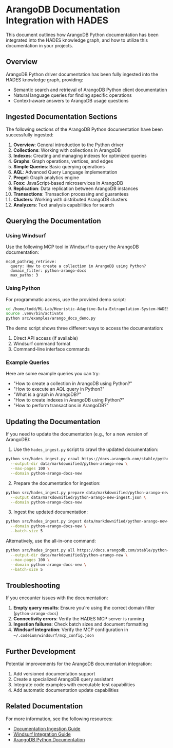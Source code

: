 # ArangoDB Documentation Integration with HADES

This document outlines how ArangoDB Python documentation has been integrated into the HADES knowledge graph, and how to utilize this documentation in your projects.

## Overview

ArangoDB Python driver documentation has been fully ingested into the HADES knowledge graph, providing:

- Semantic search and retrieval of ArangoDB Python client documentation
- Natural language queries for finding specific operations
- Context-aware answers to ArangoDB usage questions

## Ingested Documentation Sections

The following sections of the ArangoDB Python documentation have been successfully ingested:

1. **Overview**: General introduction to the Python driver
2. **Collections**: Working with collections in ArangoDB
3. **Indexes**: Creating and managing indexes for optimized queries
4. **Graphs**: Graph operations, vertices, and edges
5. **Simple Queries**: Basic querying operations
6. **AQL**: Advanced Query Language implementation
7. **Pregel**: Graph analytics engine
8. **Foxx**: JavaScript-based microservices in ArangoDB
9. **Replication**: Data replication between ArangoDB instances
10. **Transactions**: Transaction processing and guarantees
11. **Clusters**: Working with distributed ArangoDB clusters
12. **Analyzers**: Text analysis capabilities for search

## Querying the Documentation

### Using Windsurf

Use the following MCP tool in Windsurf to query the ArangoDB documentation:

```
mcp0_pathrag_retrieve:
  query: How to create a collection in ArangoDB using Python?
  domain_filter: python-arango-docs
  max_paths: 3
```

### Using Python

For programmatic access, use the provided demo script:

```bash
cd /home/todd/ML-Lab/Heuristic-Adaptive-Data-Extrapolation-System-HADES
source .venv/bin/activate
python src/examples/arango_docs_demo.py
```

The demo script shows three different ways to access the documentation:
1. Direct API access (if available)
2. Windsurf command format
3. Command-line interface commands

### Example Queries

Here are some example queries you can try:

- "How to create a collection in ArangoDB using Python?"
- "How to execute an AQL query in Python?"
- "What is a graph in ArangoDB?"
- "How to create indexes in ArangoDB using Python?"
- "How to perform transactions in ArangoDB?"

## Updating the Documentation

If you need to update the documentation (e.g., for a new version of ArangoDB):

1. Use the `hades_ingest.py` script to crawl the updated documentation:

```bash
python src/hades_ingest.py crawl https://docs.arangodb.com/stable/python-client/ \
  --output-dir data/markdownified/python-arango-new \
  --max-pages 100 \
  --domain python-arango-docs-new
```

2. Prepare the documentation for ingestion:

```bash
python src/hades_ingest.py prepare data/markdownified/python-arango-new \
  --output data/markdownified/python-arango-new-ingest.json \
  --domain python-arango-docs-new
```

3. Ingest the updated documentation:

```bash
python src/hades_ingest.py ingest data/markdownified/python-arango-new-ingest.json \
  --domain python-arango-docs-new \
  --batch-size 5
```

Alternatively, use the all-in-one command:

```bash
python src/hades_ingest.py all https://docs.arangodb.com/stable/python-client/ \
  --output-dir data/markdownified/python-arango-new \
  --max-pages 100 \
  --domain python-arango-docs-new \
  --batch-size 5
```

## Troubleshooting

If you encounter issues with the documentation:

1. **Empty query results**: Ensure you're using the correct domain filter (`python-arango-docs`)
2. **Connectivity errors**: Verify the HADES MCP server is running
3. **Ingestion failures**: Check batch sizes and document formatting
4. **Windsurf integration**: Verify the MCP configuration in `~/.codeium/windsurf/mcp_config.json`

## Further Development

Potential improvements for the ArangoDB documentation integration:

1. Add versioned documentation support
2. Create a specialized ArangoDB query assistant
3. Integrate code examples with executable test capabilities
4. Add automatic documentation update capabilities

## Related Documentation

For more information, see the following resources:

- [Documentation Ingestion Guide](documentation_ingestion.md)
- [Windsurf Integration Guide](windsurf_integration.md)
- [ArangoDB Python Documentation](https://docs.arangodb.com/stable/python-client/)
